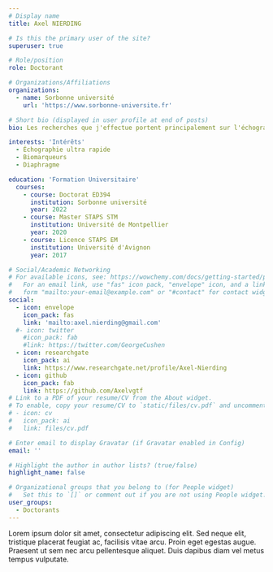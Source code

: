 ```yaml
---
# Display name
title: Axel NIERDING

# Is this the primary user of the site?
superuser: true

# Role/position
role: Doctorant

# Organizations/Affiliations
organizations:
  - name: Sorbonne université
    url: 'https://www.sorbonne-universite.fr'

# Short bio (displayed in user profile at end of posts)
bio: Les recherches que j'effectue portent principalement sur l'échographie ultra rapide et la découverte de biomarqueurs utiles pour la détection des dysphonction diaphragmatique.

interests: 'Intérêts'
  - Échographie ultra rapide
  - Biomarqueurs
  - Diaphragme

education: 'Formation Universitaire'
  courses:
    - course: Doctorat ED394
      institution: Sorbonne université
      year: 2022
    - course: Master STAPS STM
      institution: Université de Montpellier
      year: 2020
    - course: Licence STAPS EM
      institution: Université d'Avignon
      year: 2017

# Social/Academic Networking
# For available icons, see: https://wowchemy.com/docs/getting-started/page-builder/#icons
#   For an email link, use "fas" icon pack, "envelope" icon, and a link in the
#   form "mailto:your-email@example.com" or "#contact" for contact widget.
social:
  - icon: envelope
    icon_pack: fas
    link: 'mailto:axel.nierding@gmail.com'
  #- icon: twitter
    #icon_pack: fab
    #link: https://twitter.com/GeorgeCushen
  - icon: researchgate
    icon_pack: ai
    link: https://www.researchgate.net/profile/Axel-Nierding
  - icon: github
    icon_pack: fab
    link: https://github.com/Axelvgtf
# Link to a PDF of your resume/CV from the About widget.
# To enable, copy your resume/CV to `static/files/cv.pdf` and uncomment the lines below.
# - icon: cv
#   icon_pack: ai
#   link: files/cv.pdf

# Enter email to display Gravatar (if Gravatar enabled in Config)
email: ''

# Highlight the author in author lists? (true/false)
highlight_name: false

# Organizational groups that you belong to (for People widget)
#   Set this to `[]` or comment out if you are not using People widget.
user_groups:
  - Doctorants
---
```


Lorem ipsum dolor sit amet, consectetur adipiscing elit. Sed neque elit, tristique placerat feugiat ac, facilisis vitae arcu. Proin eget egestas augue. Praesent ut sem nec arcu pellentesque aliquet. Duis dapibus diam vel metus tempus vulputate.

